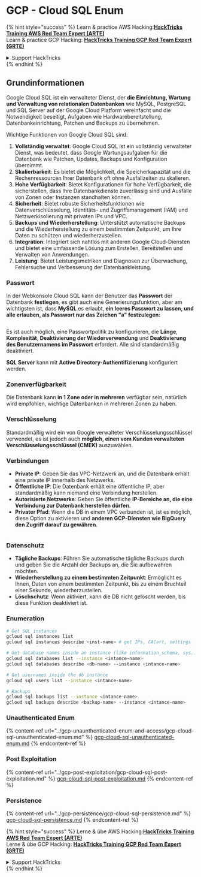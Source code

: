 # GCP - Cloud SQL Enum

{% hint style="success" %}
Learn & practice AWS Hacking:<img src="../../../.gitbook/assets/image (1).png" alt="" data-size="line">[**HackTricks Training AWS Red Team Expert (ARTE)**](https://training.hacktricks.xyz/courses/arte)<img src="../../../.gitbook/assets/image (1).png" alt="" data-size="line">\
Learn & practice GCP Hacking: <img src="../../../.gitbook/assets/image (2).png" alt="" data-size="line">[**HackTricks Training GCP Red Team Expert (GRTE)**<img src="../../../.gitbook/assets/image (2).png" alt="" data-size="line">](https://training.hacktricks.xyz/courses/grte)

<details>

<summary>Support HackTricks</summary>

* Check the [**subscription plans**](https://github.com/sponsors/carlospolop)!
* **Join the** 💬 [**Discord group**](https://discord.gg/hRep4RUj7f) or the [**telegram group**](https://t.me/peass) or **follow** us on **Twitter** 🐦 [**@hacktricks\_live**](https://twitter.com/hacktricks\_live)**.**
* **Share hacking tricks by submitting PRs to the** [**HackTricks**](https://github.com/carlospolop/hacktricks) and [**HackTricks Cloud**](https://github.com/carlospolop/hacktricks-cloud) github repos.

</details>
{% endhint %}

## Grundinformationen

Google Cloud SQL ist ein verwalteter Dienst, der **die Einrichtung, Wartung und Verwaltung von relationalen Datenbanken** wie MySQL, PostgreSQL und SQL Server auf der Google Cloud Platform vereinfacht und die Notwendigkeit beseitigt, Aufgaben wie Hardwarebereitstellung, Datenbankeinrichtung, Patchen und Backups zu übernehmen.

Wichtige Funktionen von Google Cloud SQL sind:

1. **Vollständig verwaltet**: Google Cloud SQL ist ein vollständig verwalteter Dienst, was bedeutet, dass Google Wartungsaufgaben für die Datenbank wie Patchen, Updates, Backups und Konfiguration übernimmt.
2. **Skalierbarkeit**: Es bietet die Möglichkeit, die Speicherkapazität und die Rechenressourcen Ihrer Datenbank oft ohne Ausfallzeiten zu skalieren.
3. **Hohe Verfügbarkeit**: Bietet Konfigurationen für hohe Verfügbarkeit, die sicherstellen, dass Ihre Datenbankdienste zuverlässig sind und Ausfälle von Zonen oder Instanzen standhalten können.
4. **Sicherheit**: Bietet robuste Sicherheitsfunktionen wie Datenverschlüsselung, Identitäts- und Zugriffsmanagement (IAM) und Netzwerkisolierung mit privaten IPs und VPC.
5. **Backups und Wiederherstellung**: Unterstützt automatische Backups und die Wiederherstellung zu einem bestimmten Zeitpunkt, um Ihre Daten zu schützen und wiederherzustellen.
6. **Integration**: Integriert sich nahtlos mit anderen Google Cloud-Diensten und bietet eine umfassende Lösung zum Erstellen, Bereitstellen und Verwalten von Anwendungen.
7. **Leistung**: Bietet Leistungsmetriken und Diagnosen zur Überwachung, Fehlersuche und Verbesserung der Datenbankleistung.

### Passwort

In der Webkonsole Cloud SQL kann der Benutzer das **Passwort** der Datenbank **festlegen**, es gibt auch eine Generierungsfunktion, aber am wichtigsten ist, dass **MySQL** es erlaubt, **ein leeres Passwort zu lassen, und alle erlauben, als Passwort nur das Zeichen "a" festzulegen:**

<figure><img src="../../../.gitbook/assets/image (14).png" alt=""><figcaption></figcaption></figure>

Es ist auch möglich, eine Passwortpolitik zu konfigurieren, die **Länge**, **Komplexität**, **Deaktivierung der Wiederverwendung** und **Deaktivierung des Benutzernamens im Passwort** erfordert. Alle sind standardmäßig deaktiviert.

**SQL Server** kann mit **Active Directory-Authentifizierung** konfiguriert werden.

### Zonenverfügbarkeit

Die Datenbank kann **in 1 Zone oder in mehreren** verfügbar sein, natürlich wird empfohlen, wichtige Datenbanken in mehreren Zonen zu haben.

### Verschlüsselung

Standardmäßig wird ein von Google verwalteter Verschlüsselungsschlüssel verwendet, es ist jedoch auch **möglich, einen vom Kunden verwalteten Verschlüsselungsschlüssel (CMEK)** auszuwählen.

### Verbindungen

* **Private IP**: Geben Sie das VPC-Netzwerk an, und die Datenbank erhält eine private IP innerhalb des Netzwerks.
* **Öffentliche IP**: Die Datenbank erhält eine öffentliche IP, aber standardmäßig kann niemand eine Verbindung herstellen.
* **Autorisierte Netzwerke**: Geben Sie öffentliche **IP-Bereiche an, die eine Verbindung zur Datenbank herstellen dürfen**.
* **Privater Pfad**: Wenn die DB in einem VPC verbunden ist, ist es möglich, diese Option zu aktivieren und **anderen GCP-Diensten wie BigQuery den Zugriff darauf zu gewähren**.

<figure><img src="../../../.gitbook/assets/image (15).png" alt=""><figcaption></figcaption></figure>

### Datenschutz

* **Tägliche Backups**: Führen Sie automatische tägliche Backups durch und geben Sie die Anzahl der Backups an, die Sie aufbewahren möchten.
* **Wiederherstellung zu einem bestimmten Zeitpunkt**: Ermöglicht es Ihnen, Daten von einem bestimmten Zeitpunkt, bis zu einem Bruchteil einer Sekunde, wiederherzustellen.
* **Löschschutz**: Wenn aktiviert, kann die DB nicht gelöscht werden, bis diese Funktion deaktiviert ist.

### Enumeration
```bash
# Get SQL instances
gcloud sql instances list
gcloud sql instances describe <inst-name> # get IPs, CACert, settings

# Get database names inside an instance (like information_schema, sys...)
gcloud sql databases list --instance <intance-name>
gcloud sql databases describe <db-name> --instance <intance-name>

# Get usernames inside the db instance
gcloud sql users list --instance <intance-name>

# Backups
gcloud sql backups list --instance <intance-name>
gcloud sql backups describe <backup-name> --instance <intance-name>
```
### Unauthenticated Enum

{% content-ref url="../gcp-unaunthenticated-enum-and-access/gcp-cloud-sql-unauthenticated-enum.md" %}
[gcp-cloud-sql-unauthenticated-enum.md](../gcp-unaunthenticated-enum-and-access/gcp-cloud-sql-unauthenticated-enum.md)
{% endcontent-ref %}

### Post Exploitation

{% content-ref url="../gcp-post-exploitation/gcp-cloud-sql-post-exploitation.md" %}
[gcp-cloud-sql-post-exploitation.md](../gcp-post-exploitation/gcp-cloud-sql-post-exploitation.md)
{% endcontent-ref %}

### Persistence

{% content-ref url="../gcp-persistence/gcp-cloud-sql-persistence.md" %}
[gcp-cloud-sql-persistence.md](../gcp-persistence/gcp-cloud-sql-persistence.md)
{% endcontent-ref %}

{% hint style="success" %}
Lerne & übe AWS Hacking:<img src="../../../.gitbook/assets/image (1).png" alt="" data-size="line">[**HackTricks Training AWS Red Team Expert (ARTE)**](https://training.hacktricks.xyz/courses/arte)<img src="../../../.gitbook/assets/image (1).png" alt="" data-size="line">\
Lerne & übe GCP Hacking: <img src="../../../.gitbook/assets/image (2).png" alt="" data-size="line">[**HackTricks Training GCP Red Team Expert (GRTE)**<img src="../../../.gitbook/assets/image (2).png" alt="" data-size="line">](https://training.hacktricks.xyz/courses/grte)

<details>

<summary>Support HackTricks</summary>

* Überprüfe die [**Abonnementpläne**](https://github.com/sponsors/carlospolop)!
* **Tritt der** 💬 [**Discord-Gruppe**](https://discord.gg/hRep4RUj7f) oder der [**Telegram-Gruppe**](https://t.me/peass) bei oder **folge** uns auf **Twitter** 🐦 [**@hacktricks\_live**](https://twitter.com/hacktricks\_live)**.**
* **Teile Hacking-Tricks, indem du PRs zu den** [**HackTricks**](https://github.com/carlospolop/hacktricks) und [**HackTricks Cloud**](https://github.com/carlospolop/hacktricks-cloud) GitHub-Repos einreichst.

</details>
{% endhint %}
